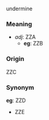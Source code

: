 undermine
### Meaning
+ _adj_: ZZA
    + __eg__: ZZB

### Origin

ZZC

### Synonym

__eg__: ZZD

+ ZZE


